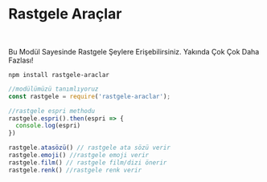 # Rastgele Araçlar
&nbsp;

Bu Modül Sayesinde Rastgele Şeylere Erişebilirsiniz. Yakında Çok Çok Daha Fazlası!


```npm install rastgele-araclar```

```js
//modülümüzü tanımlıyoruz
const rastgele = require('rastgele-araclar');

//rastgele espri methodu
rastgele.espri().then(espri => {
  console.log(espri)
})

rastgele.atasözü() // rastgele ata sözü verir
rastgele.emoji() //rastgele emoji verir
rastgele.film() // rastgele film/dizi önerir
rastgele.renk() //rastgele renk verir
```
